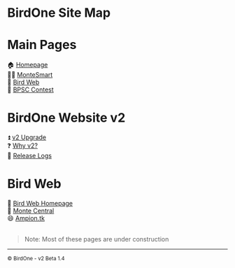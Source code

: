 <link rel="stylesheet" href="style.css">
<script src="http://code.jquery.com/jquery-1.4.2.min.js"></script>
<script> var x = document.getElementsByClassName("site-footer"); setTimeout(() => { x[0].remove(); }, 10); </script> <!--- Hide Footer -->

# BirdOne Site Map

# Main Pages
🏠 [Homepage](index)<br>
🧑‍💻 [MonteSmart](montesmart)<br>
🦜 [Bird Web](birdweb)<br>
📸 [BPSC Contest](bpsc)<br>

# BirdOne Website v2
⏫ [v2 Upgrade](v2/)<br>
❓ [Why v2?](v2/why)<br>
📝 [Release Logs](v2/logs)<br>

# Bird Web
🦜 [Bird Web Homepage](birdweb/)<br>
🔄 [Monte Central](birdweb/montecen)<br>
😄 [Ampion.tk](birdweb/ampiontk)<br>
<br>

> Note: Most of these pages are under construction

<hr>
<sub>&copy; BirdOne - v2 Beta 1.4</sub>
